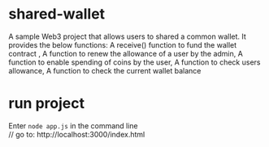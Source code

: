 # shared-wallet
A sample Web3 project that allows users to shared a common wallet. It provides the below functions: A receive() function to fund the wallet contract ,  A function to renew the allowance of a user by the admin,  A function to enable spending of coins by the user,  A function to check users allowance,  A function to check the current wallet balance

# run project
Enter `node app.js` in the command line <br>
// go to: http://localhost:3000/index.html
